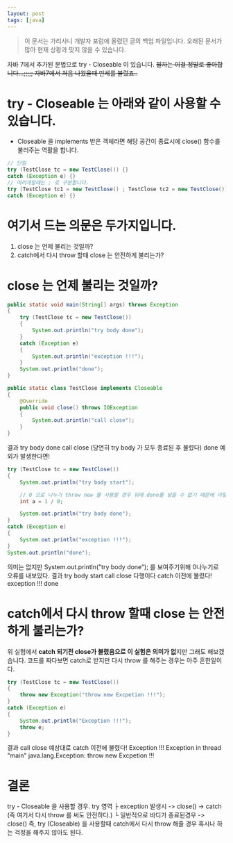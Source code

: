 ```yaml
---
layout: post
tags: [java]
---
```


> 이 문서는 가리사니 개발자 포럼에 올렸던 글의 백업 파일입니다.
오래된 문서가 많아 현재 상황과 맞지 않을 수 있습니다.


자바 7에서 추가된 문법으로 try - Closeable 이 있습니다.
~~필자는 이걸 정말로 좋아합니다...;;;;; 자바7에서 처음 나왔을때 만세를 불렀죠..~~


# try - Closeable 는 아래와 같이 사용할 수 있습니다.
- Closeable 을 implements 받은 객체라면 해당 공간이 종료시에 close() 함수를 불러주는 역활을 합니다.
``` java
// 단일
try (TestClose tc = new TestClose()) {}
catch (Exception e) {}
// 여러개일때는 ; 로 구분합니다.
try (TestClose tc1 = new TestClose() ; TestClose tc2 = new TestClose()) {}
catch (Exception e) {}
```


# 여기서 드는 의문은 두가지입니다.
1. close 는 언제 불리는 것일까?
2. catch에서 다시 throw 할때 close 는 안전하게 불리는가?


# close 는 언제 불리는 것일까?
``` java
public static void main(String[] args) throws Exception
{
	try (TestClose tc = new TestClose())
	{
		System.out.println("try body done");
	}
	catch (Exception e)
	{
		System.out.println("exception !!!");
	}
	System.out.println("done");
}

public static class TestClose implements Closeable
{
	@Override
	public void close() throws IOException
	{
		System.out.println("call close");
	}
}
```
결과
try body done
call close (당연히 try body 가 모두 종료된 후 불렸다)
done
예외가 발생한다면!
``` java
try (TestClose tc = new TestClose())
{
	System.out.println("try body start");

	// 0 으로 나누기 throw new 를 사용할 경우 뒤에 done를 넣을 수 없기 때문에 이렇게 사용함.
	int a = 1 / 0;

	System.out.println("try body done");
}
catch (Exception e)
{
	System.out.println("exception !!!");
}
System.out.println("done");
```
의미는 없지만 System.out.println("try body done"); 를 보여주기위해 0나누기로 오류를 내보았다.
결과
try body start
call close 다행이다 catch 이전에 불렸다!
exception !!!
done


# catch에서 다시 throw 할때 close 는 안전하게 불리는가?
위 실험에서 **catch 되기전 close가 불렸음으로 이 실험은 의미가 없**지만 그래도 해보겠습니다.
코드를 짜다보면 catch로 받지만 다시 throw 를 해주는 경우는 아주 흔한일이다.
``` java
try (TestClose tc = new TestClose())
{
	throw new Exception("throw new Excpetion !!!");
}
catch (Exception e)
{
	System.out.println("Exception !!!");
	throw e;
}
```
결과
call close 예상대로 catch 이전에 불렸다!
Exception !!!
Exception in thread "main" java.lang.Exception: throw new Excpetion !!!


# 결론
 try - Closeable 을 사용할 경우.
 try 영역
├ exception 발생시 -> close() -> catch (즉 여기서 다시 throw 를 써도 안전하다.)
└ 일반적으로 바디가 종료된경우 -> close()
즉, try (Closeable) 을 사용할때 catch에서 다시 throw 해줄 경우 혹시나 하는 걱정을 해주지 않아도 된다.